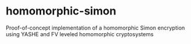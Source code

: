 homomorphic-simon
=================

Proof-of-concept implementation of a homomorphic Simon encryption using YASHE and FV leveled homomorphic cryptosystems
